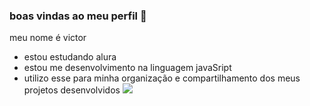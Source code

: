 ### boas vindas ao meu perfil 🖤
meu nome é victor 
- estou estudando alura
- estou me desenvolvimento na linguagem javaSript
- utilizo esse para minha organização e compartilhamento dos meus projetos desenvolvidos 
  ![](https://media1.tenor.com/m/UZJd1pjj4NMAAAAC/surprised-pikachu.gif)
